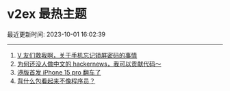 # v2ex 最热主题

最近更新时间: 2023-10-01 16:02:39

--- 
1. [V 友们救我啊，关于手机忘记锁屏密码的事情](https://www.v2ex.com/t/978401) 
2. [为何还没人做中文的 hackernews，我可以贡献代码～](https://www.v2ex.com/t/978395) 
3. [港版首发 iPhone 15 pro 翻车了](https://www.v2ex.com/t/978396) 
4. [背什么包看起来不像程序员？](https://www.v2ex.com/t/978422) 
